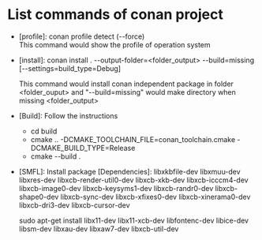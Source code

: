 # List commands of conan project
* [profile]: conan profile detect (--force) <br>
    This command would show the profile of operation system

* [install]: conan install . --output-folder=<folder_output> --build=missing [--settings=build_type=Debug]<br> 
    <!-- To build project with cmake and setting build-type to debug  -->
    This command would install conan independent package in folder <folder_ouput> and "--build=missing" would make directory when missing <folder_output>

* [Build]: Follow the instructions <br>
    - cd build <br> 
    - cmake .. -DCMAKE_TOOLCHAIN_FILE=conan_toolchain.cmake -DCMAKE_BUILD_TYPE=Release <br>
    - cmake --build .

* [SMFL]: Install package
    [Dependencies]: libxkbfile-dev libxmuu-dev libxres-dev libxcb-render-util0-dev libxcb-xkb-dev libxcb-icccm4-dev libxcb-image0-dev libxcb-keysyms1-dev libxcb-randr0-dev libxcb-shape0-dev libxcb-sync-dev libxcb-xfixes0-dev libxcb-xinerama0-dev libxcb-dri3-dev libxcb-cursor-dev
    
    sudo apt-get install libx11-dev libx11-xcb-dev libfontenc-dev libice-dev libsm-dev libxau-dev libxaw7-dev libxcb-util-dev